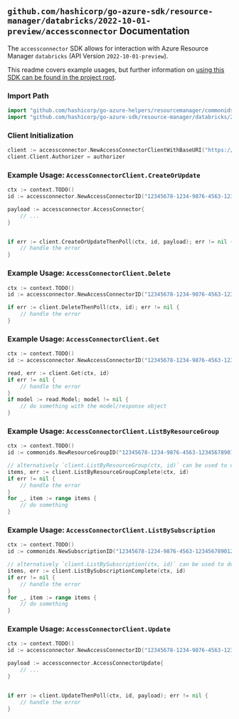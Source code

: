 
## `github.com/hashicorp/go-azure-sdk/resource-manager/databricks/2022-10-01-preview/accessconnector` Documentation

The `accessconnector` SDK allows for interaction with Azure Resource Manager `databricks` (API Version `2022-10-01-preview`).

This readme covers example usages, but further information on [using this SDK can be found in the project root](https://github.com/hashicorp/go-azure-sdk/tree/main/docs).

### Import Path

```go
import "github.com/hashicorp/go-azure-helpers/resourcemanager/commonids"
import "github.com/hashicorp/go-azure-sdk/resource-manager/databricks/2022-10-01-preview/accessconnector"
```


### Client Initialization

```go
client := accessconnector.NewAccessConnectorClientWithBaseURI("https://management.azure.com")
client.Client.Authorizer = authorizer
```


### Example Usage: `AccessConnectorClient.CreateOrUpdate`

```go
ctx := context.TODO()
id := accessconnector.NewAccessConnectorID("12345678-1234-9876-4563-123456789012", "example-resource-group", "accessConnectorName")

payload := accessconnector.AccessConnector{
	// ...
}


if err := client.CreateOrUpdateThenPoll(ctx, id, payload); err != nil {
	// handle the error
}
```


### Example Usage: `AccessConnectorClient.Delete`

```go
ctx := context.TODO()
id := accessconnector.NewAccessConnectorID("12345678-1234-9876-4563-123456789012", "example-resource-group", "accessConnectorName")

if err := client.DeleteThenPoll(ctx, id); err != nil {
	// handle the error
}
```


### Example Usage: `AccessConnectorClient.Get`

```go
ctx := context.TODO()
id := accessconnector.NewAccessConnectorID("12345678-1234-9876-4563-123456789012", "example-resource-group", "accessConnectorName")

read, err := client.Get(ctx, id)
if err != nil {
	// handle the error
}
if model := read.Model; model != nil {
	// do something with the model/response object
}
```


### Example Usage: `AccessConnectorClient.ListByResourceGroup`

```go
ctx := context.TODO()
id := commonids.NewResourceGroupID("12345678-1234-9876-4563-123456789012", "example-resource-group")

// alternatively `client.ListByResourceGroup(ctx, id)` can be used to do batched pagination
items, err := client.ListByResourceGroupComplete(ctx, id)
if err != nil {
	// handle the error
}
for _, item := range items {
	// do something
}
```


### Example Usage: `AccessConnectorClient.ListBySubscription`

```go
ctx := context.TODO()
id := commonids.NewSubscriptionID("12345678-1234-9876-4563-123456789012")

// alternatively `client.ListBySubscription(ctx, id)` can be used to do batched pagination
items, err := client.ListBySubscriptionComplete(ctx, id)
if err != nil {
	// handle the error
}
for _, item := range items {
	// do something
}
```


### Example Usage: `AccessConnectorClient.Update`

```go
ctx := context.TODO()
id := accessconnector.NewAccessConnectorID("12345678-1234-9876-4563-123456789012", "example-resource-group", "accessConnectorName")

payload := accessconnector.AccessConnectorUpdate{
	// ...
}


if err := client.UpdateThenPoll(ctx, id, payload); err != nil {
	// handle the error
}
```

